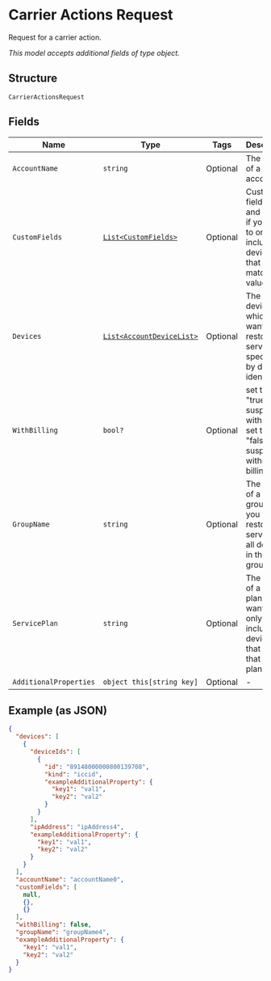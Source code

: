 
# Carrier Actions Request

Request for a carrier action.

*This model accepts additional fields of type object.*

## Structure

`CarrierActionsRequest`

## Fields

| Name | Type | Tags | Description |
|  --- | --- | --- | --- |
| `AccountName` | `string` | Optional | The name of a billing account. |
| `CustomFields` | [`List<CustomFields>`](../../doc/models/custom-fields.md) | Optional | Custom field names and values, if you want to only include devices that have matching values. |
| `Devices` | [`List<AccountDeviceList>`](../../doc/models/account-device-list.md) | Optional | The devices for which you want to restore service, specified by device identifier. |
| `WithBilling` | `bool?` | Optional | set to "true" to suspend with billing, set to "false" to suspend without billing |
| `GroupName` | `string` | Optional | The name of a device group, if you want to restore service for all devices in that group. |
| `ServicePlan` | `string` | Optional | The name of a service plan, if you want to only include devices that have that service plan. |
| `AdditionalProperties` | `object this[string key]` | Optional | - |

## Example (as JSON)

```json
{
  "devices": [
    {
      "deviceIds": [
        {
          "id": "89148000000800139708",
          "kind": "iccid",
          "exampleAdditionalProperty": {
            "key1": "val1",
            "key2": "val2"
          }
        }
      ],
      "ipAddress": "ipAddress4",
      "exampleAdditionalProperty": {
        "key1": "val1",
        "key2": "val2"
      }
    }
  ],
  "accountName": "accountName0",
  "customFields": [
    null,
    {},
    {}
  ],
  "withBilling": false,
  "groupName": "groupName4",
  "exampleAdditionalProperty": {
    "key1": "val1",
    "key2": "val2"
  }
}
```

